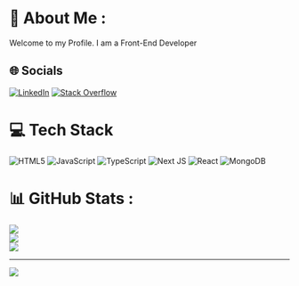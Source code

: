 # 💫 About Me :
Welcome to my Profile. I am a Front-End Developer

## 🌐 Socials
[![LinkedIn](https://img.shields.io/badge/LinkedIn-%230077B5.svg?logo=linkedin&logoColor=white)](https://www.linkedin.com/in/mohammadesfandiari) [![Stack Overflow](https://img.shields.io/badge/-Stackoverflow-FE7A16?logo=stack-overflow&logoColor=white)](https://stackoverflow.com/users/3366805/mamad) 

# 💻 Tech Stack
![HTML5](https://img.shields.io/badge/html5-%23E34F26.svg?style=for-the-badge&logo=html5&logoColor=white) ![JavaScript](https://img.shields.io/badge/javascript-%23323330.svg?style=for-the-badge&logo=javascript&logoColor=%23F7DF1E) ![TypeScript](https://img.shields.io/badge/typescript-%23007ACC.svg?style=for-the-badge&logo=typescript&logoColor=white) ![Next JS](https://img.shields.io/badge/Next-black?style=for-the-badge&logo=next.js&logoColor=white) ![React](https://img.shields.io/badge/react-%2320232a.svg?style=for-the-badge&logo=react&logoColor=%2361DAFB) ![MongoDB](https://img.shields.io/badge/MongoDB-%234ea94b.svg?style=for-the-badge&logo=mongodb&logoColor=white)
# 📊 GitHub Stats :
![](https://github-readme-stats.vercel.app/api?username=mamadoo&theme=buefy&hide_border=false&include_all_commits=false&count_private=false)<br/>
![](https://github-readme-streak-stats.herokuapp.com/?user=mamadoo&theme=buefy&hide_border=false)<br/>
![](https://github-readme-stats.vercel.app/api/top-langs/?username=mamadoo&theme=buefy&hide_border=false&include_all_commits=false&count_private=false&layout=compact)

---
[![](https://visitcount.itsvg.in/api?id=mamadoo&icon=0&color=0)](https://visitcount.itsvg.in)
